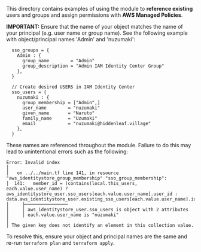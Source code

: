 This directory contains examples of using the module to **reference existing** users and groups and assign permissions with **AWS Managed Policies**.


**IMPORTANT:** Ensure that the name of your object matches the name of your principal (e.g. user name or group name). See the following example with object/principal names 'Admin' and 'nuzumaki':

```hcl
  sso_groups = {
    Admin : {
      group_name        = "Admin"
      group_description = "Admin IAM Identity Center Group"
    },
  }

  // Create desired USERS in IAM Identity Center
  sso_users = {
    nuzumaki : {
      group_membership = ["Admin",]
      user_name        = "nuzumaki"
      given_name       = "Naruto"
      family_name      = "Uzumaki"
      email            = "nuzumaki@hiddenleaf.village"
    },
  }

```

These names are referenced throughout the module. Failure to do this may lead to unintentional errors such as the following:

```
Error: Invalid index
│
│   on ../../main.tf line 141, in resource "aws_identitystore_group_membership" "sso_group_membership":
│  141:   member_id = (contains(local.this_users, each.value.user_name) ? aws_identitystore_user.sso_users[each.value.user_name].user_id : data.aws_identitystore_user.existing_sso_users[each.value.user_name].id)
│     ├────────────────
│     │ aws_identitystore_user.sso_users is object with 2 attributes
│     │ each.value.user_name is "nuzumaki"
│
│ The given key does not identify an element in this collection value.
```

To resolve this, ensure your object and principal names are the same and re-run `terraform plan` and `terraform apply`.

